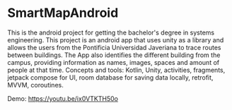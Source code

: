 # SmartMapAndroid
This is the android project for getting the bachelor's degree in systems engineering.
This project is an android app that uses unity as a library and allows the users from the Pontificia Universidad Javeriana to trace routes between buildings.
The App also identifies the different building from the campus, providing information as names, images, spaces and amount of people at that time.
Concepts and tools: Kotlin, Unity, activities, fragments, jetpack compose for UI, room database for saving data locally, retrofit, MVVM, coroutines.

Demo: https://youtu.be/ix0VTKTH50o
